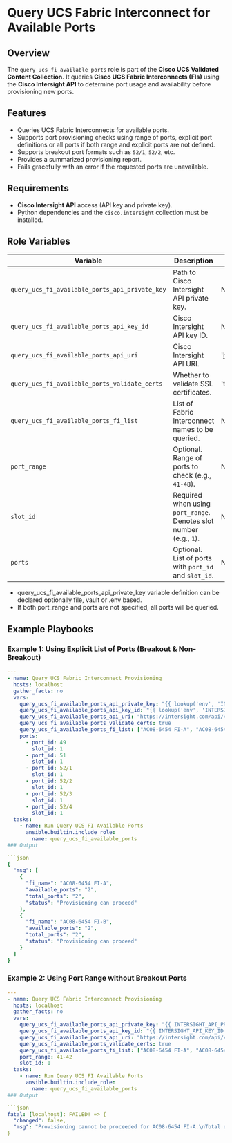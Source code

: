 # Query UCS Fabric Interconnect for Available Ports

## Overview

The `query_ucs_fi_available_ports` role is part of the **Cisco UCS Validated Content Collection**. It queries **Cisco UCS Fabric Interconnects (FIs)** using the **Cisco Intersight API** to determine port usage and availability before provisioning new ports.

## Features

- Queries UCS Fabric Interconnects for available ports.
- Supports port provisioning checks using range of ports, explicit port definitions or all ports if both range and explicit ports are not defined.
- Supports breakout port formats such as `52/1`, `52/2`, etc.
- Provides a summarized provisioning report.
- Fails gracefully with an error if the requested ports are unavailable.

## Requirements

- **Cisco Intersight API** access (API key and private key).
- Python dependencies and the `cisco.intersight` collection must be installed.

## Role Variables

| Variable                                        | Description                                                        | Default                         |
|-------------------------------------------------|--------------------------------------------------------------------|---------------------------------|
| `query_ucs_fi_available_ports_api_private_key`  | Path to Cisco Intersight API private key.                          | N/A                             |
| `query_ucs_fi_available_ports_api_key_id`       | Cisco Intersight API key ID.                                       | N/A                             |
| `query_ucs_fi_available_ports_api_uri`          | Cisco Intersight API URI.                                          | 'https://intersight.com/api/v1' |
| `query_ucs_fi_available_ports_validate_certs`   | Whether to validate SSL certificates.                              | 'true'                          |
| `query_ucs_fi_available_ports_fi_list`          | List of Fabric Interconnect names to be queried.                   | N/A                             |
| `port_range`                                    | Optional. Range of ports to check (e.g., `41-48`).                 | N/A                             |
| `slot_id`                                       | Required when using `port_range`. Denotes slot number (e.g., `1`). | N/A                             |
| `ports`                                         | Optional. List of ports with `port_id` and `slot_id`.              | N/A                             |

* query_ucs_fi_available_ports_api_private_key variable definition can be declared optionally file, vault or .env based.
* If both port_range and ports are not specified, all ports will be queried.

## Example Playbooks

### **Example 1: Using Explicit List of Ports (Breakout & Non-Breakout)**
```yaml
---
- name: Query UCS Fabric Interconnect Provisioning
  hosts: localhost
  gather_facts: no
  vars:
    query_ucs_fi_available_ports_api_private_key: "{{ lookup('env', 'INTERSIGHT_API_PRIVATE_KEY') }}"
    query_ucs_fi_available_ports_api_key_id: "{{ lookup('env', 'INTERSIGHT_API_KEY_ID') }}"
    query_ucs_fi_available_ports_api_uri: "https://intersight.com/api/v1"
    query_ucs_fi_available_ports_validate_certs: true
    query_ucs_fi_available_ports_fi_list: ["AC08-6454 FI-A", "AC08-6454 FI-B"]
    ports:
      - port_id: 49
        slot_id: 1
      - port_id: 51
        slot_id: 1
      - port_id: 52/1
        slot_id: 1
      - port_id: 52/2
        slot_id: 1
      - port_id: 52/3
        slot_id: 1
      - port_id: 52/4
        slot_id: 1
  tasks:
    - name: Run Query UCS FI Available Ports
      ansible.builtin.include_role:
        name: query_ucs_fi_available_ports
### Output

```json
{
  "msg": [
    {
      "fi_name": "AC08-6454 FI-A",
      "available_ports": "2",
      "total_ports": "2",
      "status": "Provisioning can proceed"
    },
    {
      "fi_name": "AC08-6454 FI-B",
      "available_ports": "2",
      "total_ports": "2",
      "status": "Provisioning can proceed"
    }
  ]
}
```

### **Example 2: Using Port Range without Breakout Ports**
```yaml
---
- name: Query UCS Fabric Interconnect Provisioning
  hosts: localhost
  gather_facts: no
  vars:
    query_ucs_fi_available_ports_api_private_key: "{{ INTERSIGHT_API_PRIVATE_KEY }}"
    query_ucs_fi_available_ports_api_key_id: "{{ INTERSIGHT_API_KEY_ID }}"
    query_ucs_fi_available_ports_api_uri: "https://intersight.com/api/v1"
    query_ucs_fi_available_ports_validate_certs: true
    query_ucs_fi_available_ports_fi_list: ["AC08-6454 FI-A", "AC08-6454 FI-B"]
    port_range: 41-42
    slot_id: 1
  tasks:
    - name: Run Query UCS FI Available Ports
      ansible.builtin.include_role:
        name: query_ucs_fi_available_ports
### Output

```json
fatal: [localhost]: FAILED! => {
  "changed": false,
  "msg": "Provisioning cannot be proceeded for AC08-6454 FI-A.\nTotal queried ports: 6\nAvailable ports     : 3\n\nPlease check the Fabric Interconnect configuration and ensure all required ports are available."
}
```